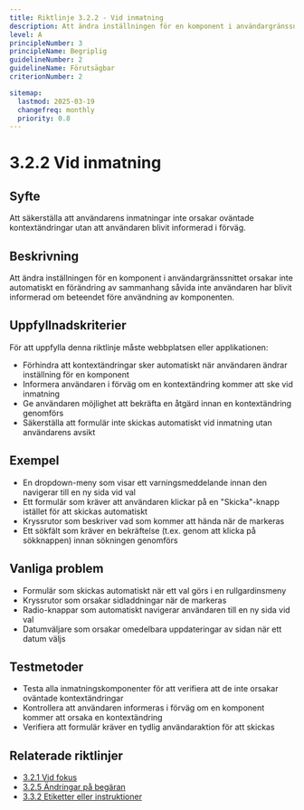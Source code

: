 ```yaml
---
title: Riktlinje 3.2.2 - Vid inmatning
description: Att ändra inställningen för en komponent i användargränssnittet orsakar inte automatiskt en förändring av sammanhang såvida inte användaren har blivit informerad om beteendet före användning av komponenten.
level: A
principleNumber: 3
principleName: Begriplig
guidelineNumber: 2
guidelineName: Förutsägbar
criterionNumber: 2

sitemap:
  lastmod: 2025-03-19
  changefreq: monthly
  priority: 0.8
---
```


# 3.2.2 Vid inmatning

## Syfte

Att säkerställa att användarens inmatningar inte orsakar oväntade kontextändringar utan att användaren blivit informerad i förväg.

## Beskrivning

Att ändra inställningen för en komponent i användargränssnittet orsakar inte automatiskt en förändring av sammanhang såvida inte användaren har blivit informerad om beteendet före användning av komponenten.

## Uppfyllnadskriterier

För att uppfylla denna riktlinje måste webbplatsen eller applikationen:

- Förhindra att kontextändringar sker automatiskt när användaren ändrar inställning för en komponent
- Informera användaren i förväg om en kontextändring kommer att ske vid inmatning
- Ge användaren möjlighet att bekräfta en åtgärd innan en kontextändring genomförs
- Säkerställa att formulär inte skickas automatiskt vid inmatning utan användarens avsikt

## Exempel

- En dropdown-meny som visar ett varningsmeddelande innan den navigerar till en ny sida vid val
- Ett formulär som kräver att användaren klickar på en "Skicka"-knapp istället för att skickas automatiskt
- Kryssrutor som beskriver vad som kommer att hända när de markeras
- Ett sökfält som kräver en bekräftelse (t.ex. genom att klicka på sökknappen) innan sökningen genomförs

## Vanliga problem

- Formulär som skickas automatiskt när ett val görs i en rullgardinsmeny
- Kryssrutor som orsakar sidladdningar när de markeras
- Radio-knappar som automatiskt navigerar användaren till en ny sida vid val
- Datumväljare som orsakar omedelbara uppdateringar av sidan när ett datum väljs

## Testmetoder

- Testa alla inmatningskomponenter för att verifiera att de inte orsakar oväntade kontextändringar
- Kontrollera att användaren informeras i förväg om en komponent kommer att orsaka en kontextändring
- Verifiera att formulär kräver en tydlig användaraktion för att skickas

## Relaterade riktlinjer

- [3.2.1 Vid fokus](/wcag/3/2/1/vid-fokus)
- [3.2.5 Ändringar på begäran](/wcag/3/2/5/andringar-pa-begaran)
- [3.3.2 Etiketter eller instruktioner](/wcag/3/3/2/etiketter-eller-instruktioner)
